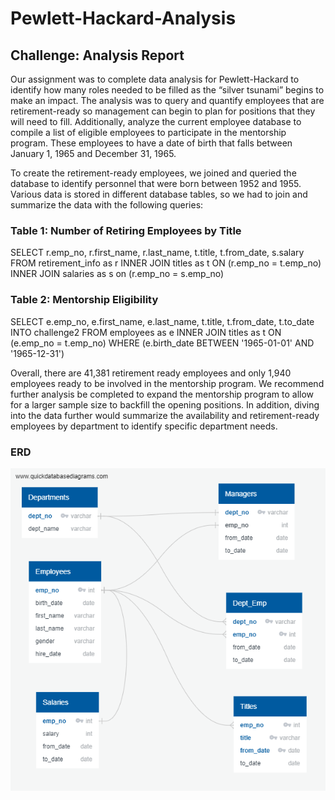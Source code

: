 # Pewlett-Hackard-Analysis

## Challenge:  Analysis Report

Our assignment was to complete data analysis for Pewlett-Hackard to identify how many roles needed to be filled as the “silver tsunami” begins to make an impact. The analysis was to query and quantify employees that are retirement-ready so management can begin to plan for positions that they will need to fill.  Additionally, analyze the current employee database to compile a list of eligible employees to participate in the mentorship program.  These employees to have a date of birth that falls between January 1, 1965 and December 31, 1965. 

To create the retirement-ready employees, we joined and queried the database to identify personnel that were born between 1952 and 1955.  Various data is stored in different database tables, so we had to join and summarize the data with the following queries:

### Table 1:  Number of Retiring Employees by Title
SELECT r.emp_no,
	r.first_name,
	r.last_name,
	t.title,
	t.from_date,
    s.salary
FROM retirement_info as r
INNER JOIN titles as t
ON (r.emp_no = t.emp_no)
INNER JOIN salaries as s
on (r.emp_no = s.emp_no)

### Table 2:  Mentorship Eligibility
SELECT e.emp_no,
	e.first_name,
	e.last_name,
	t.title,
	t.from_date,
	t.to_date
INTO challenge2
FROM employees as e
INNER JOIN titles as t
ON (e.emp_no = t.emp_no)
WHERE (e.birth_date BETWEEN '1965-01-01' AND '1965-12-31')


Overall, there are 41,381 retirement ready employees and only 1,940 employees ready to be involved in the mentorship program.  We recommend further analysis be completed to expand the mentorship program to allow for a larger sample size to backfill the opening positions.  In addition, diving into the data further would summarize the availability and retirement-ready employees by department to identify specific department needs.


### ERD

![ERD](https://github.com/dougacct814/Pewlett-Hackard-Analysis/blob/master/EmployeeDB.png)


